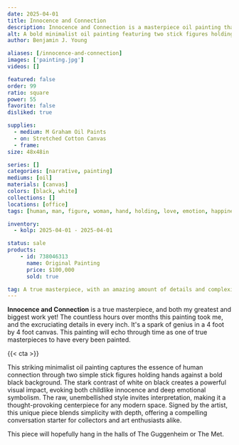 ```yaml
---
date: 2025-04-01
title: Innocence and Connection
description: Innocence and Connection is a masterpiece oil painting that highlights the complexity of human emotions we experience in human connection.
alt: A bold minimalist oil painting featuring two stick figures holding hands against a deep black background, symbolizing innocence, connection, and the beauty of simplicity.
author: Benjamin J. Young

aliases: [/innocence-and-connection]
images: ['painting.jpg']
videos: []

featured: false
order: 99
ratio: square
power: 55
favorite: false
disliked: true

supplies:
  - medium: M Graham Oil Paints
  - on: Stretched Cotton Canvas
  - frame: 
size: 48x48in

series: []
categories: [narrative, painting]
mediums: [oil]
materials: [canvas]
colors: [black, white]
collections: []
locations: [office]
tags: [human, man, figure, woman, hand, holding, love, emotion, happiness, genius, masterpiece, complex]

inventory:
  - kolp: 2025-04-01 - 2025-04-01

status: sale
products:
    - id: 738046313
      name: Original Painting
      price: $100,000
      sold: true

tag: A true masterpiece, with an amazing amount of details and complexity hidden beneath layers of paint.
---
```


**Innocence and Connection** is a true masterpiece, and both my greatest and biggest work yet! The countless hours over months this painting took me, and the excruciating details in every inch. It's a spark of genius in a 4 foot by 4 foot canvas. This painting will echo through time as one of true masterpieces to have every been painted.

<!--more-->

{{< cta >}}

This striking minimalist oil painting captures the essence of human connection through two simple stick figures holding hands against a bold black background. The stark contrast of white on black creates a powerful visual impact, evoking both childlike innocence and deep emotional symbolism. The raw, unembellished style invites interpretation, making it a thought-provoking centerpiece for any modern space. Signed by the artist, this unique piece blends simplicity with depth, offering a compelling conversation starter for collectors and art enthusiasts alike.

This piece will hopefully hang in the halls of The Guggenheim or The Met.